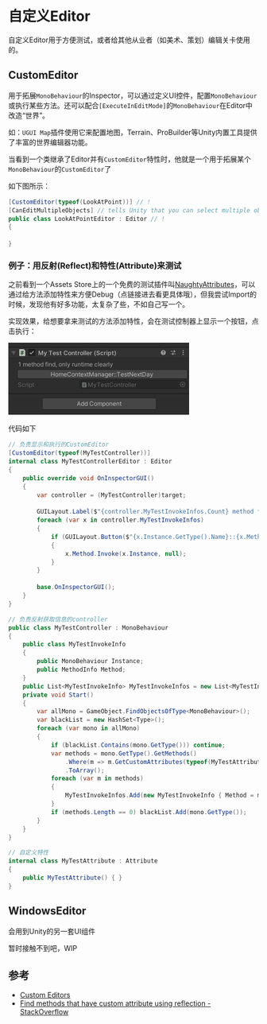 # 自定义Editor

自定义Editor用于方便测试，或者给其他从业者（如美术、策划）编辑关卡使用的。

## CustomEditor

用于拓展`MonoBehaviour`的Inspector，可以通过定义UI控件，配置`MonoBehaviour`或执行某些方法。还可以配合`[ExecuteInEditMode]`的`MonoBehaviour`在Editor中改造“世界”。

如：`UGUI Map`插件使用它来配置地图，Terrain、ProBuilder等Unity内置工具提供了丰富的世界编辑器功能。

当看到一个类继承了Editor并有`CustomEditor`特性时，他就是一个用于拓展某个`MonoBehaviour`的`CustomEditor`了

如下图所示：
```cs
[CustomEditor(typeof(LookAtPoint))] // !
[CanEditMultipleObjects] // tells Unity that you can select multiple objects with this editor and change them all at the same time.
public class LookAtPointEditor : Editor // !
{

}
```

### 例子：用反射(Reflect)和特性(Attribute)来测试

之前看到一个Assets Store上的一个免费的测试插件叫[NaughtyAttributes](https://assetstore.unity.com/packages/tools/utilities/naughtyattributes-129996)，可以通过给方法添加特性来方便Debug（点链接进去看更具体哦），但我尝试Import的时候，发现他有好多功能，太复杂了些，不如自己写一个。

实现效果，给想要拿来测试的方法添加特性，会在测试控制器上显示一个按钮，点击执行：

<img src="../img/customEditor-1.png">

代码如下

```cs
// 负责显示和执行的CustomEditor
[CustomEditor(typeof(MyTestController))]
internal class MyTestControllerEditor : Editor
{
    public override void OnInspectorGUI()
    {
        var controller = (MyTestController)target;

        GUILayout.Label($"{controller.MyTestInvokeInfos.Count} method find, only runtime clearly");
        foreach (var x in controller.MyTestInvokeInfos)
        {
            if (GUILayout.Button($"{x.Instance.GetType().Name}::{x.Method.Name}"))
            {
                x.Method.Invoke(x.Instance, null);
            }
        }
        
        base.OnInspectorGUI();
    }
}
```
```cs
// 负责反射获取信息的controller
public class MyTestController : MonoBehaviour
{
    public class MyTestInvokeInfo
    {
        public MonoBehaviour Instance;
        public MethodInfo Method; 
    }
    public List<MyTestInvokeInfo> MyTestInvokeInfos = new List<MyTestInvokeInfo>();
    private void Start()
    {
        var allMono = GameObject.FindObjectsOfType<MonoBehaviour>();
        var blackList = new HashSet<Type>();
        foreach (var mono in allMono)
        {
            if (blackList.Contains(mono.GetType())) continue;
            var methods = mono.GetType().GetMethods()
                .Where(m => m.GetCustomAttributes(typeof(MyTestAttribute), false).Length > 0)
                .ToArray();
            foreach (var m in methods)
            {
                MyTestInvokeInfos.Add(new MyTestInvokeInfo { Method = m, Instance = mono });
            }
            if (methods.Length == 0) blackList.Add(mono.GetType());
        }
    }
}

```

```cs
// 自定义特性
internal class MyTestAttribute : Attribute
{
    public MyTestAttribute() { }
}
```

## WindowsEditor

会用到Unity的另一套UI组件

暂时接触不到吧，WIP

## 参考
- [Custom Editors](https://docs.unity3d.com/Manual/editor-CustomEditors.html)
- [Find methods that have custom attribute using reflection - StackOverflow](https://stackoverflow.com/questions/3467765/find-methods-that-have-custom-attribute-using-reflection)